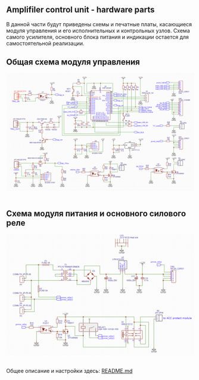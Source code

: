 ## Amplifiler control unit - hardware parts

В данной части будут приведены схемы и печатные платы, касающиеся модуля управления и его исполнительных и контрольных узлов.
Схема самого усилителя, основного блока питания и индикации остается для самостоятельной реализации.

## Общая схема модуля управления

<div align="center"><img alt="Overview" width="800" src="/images/ACU_main_circuit_short.png" />&emsp;&emsp;&emsp;</div>

## Схема модуля питания и основного силового реле

<div align="center"><img alt="Overview" width="800" src="/images/p&r_circuits_short.png" />&emsp;&emsp;&emsp;</div>

Общее описание и настройки здесь: [README.md](https://github.com/DrCosha/AMP-Mono-module/blob/master/README.md)
